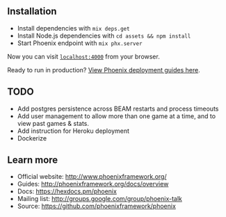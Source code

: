 ## Installation
- Install dependencies with `mix deps.get`
- Install Node.js dependencies with `cd assets && npm install`
- Start Phoenix endpoint with `mix phx.server`

Now you can visit [`localhost:4000`](http://localhost:4000) from your browser.

Ready to run in production? [View Phoenix deployment guides here](http://www.phoenixframework.org/docs/deployment).


## TODO
- Add postgres persistence across BEAM restarts and process timeouts
- Add user management to allow more than one game at a time, and to view past games & stats.
- Add instruction for Heroku deployment
- Dockerize


## Learn more

  * Official website: http://www.phoenixframework.org/
  * Guides: http://phoenixframework.org/docs/overview
  * Docs: https://hexdocs.pm/phoenix
  * Mailing list: http://groups.google.com/group/phoenix-talk
  * Source: https://github.com/phoenixframework/phoenix

